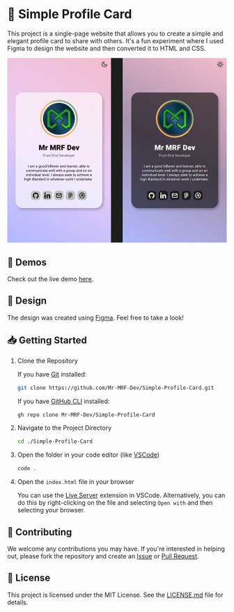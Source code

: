# 📇 Simple Profile Card

This project is a single-page website that allows you to create a simple and elegant profile card to share with others. It's a fun experiment where I used Figma to design the website and then converted it to HTML and CSS.

![Simple Profile Card](./assets/images/simple-profile-card.jpg)

## 🚀 Demos

Check out the live demo [here](https://mr-mrf-dev.github.io/Simple-Profile-Card/).

## 🎨 Design

The design was created using [Figma](https://www.figma.com/community/file/1400963728182549076/simple-profile-card). Feel free to take a look!

## 📥 Getting Started

1. Clone the Repository

    If you have [Git](https://git-scm.com/) installed:

    ```bash
    git clone https://github.com/Mr-MRF-Dev/Simple-Profile-Card.git
    ```

    If you have [GitHub CLI](https://cli.github.com/) installed:

    ```bash
    gh repo clone Mr-MRF-Dev/Simple-Profile-Card
    ```

2. Navigate to the Project Directory

    ```bash
    cd ./Simple-Profile-Card
    ```

3. Open the folder in your code editor (like [VSCode](https://code.visualstudio.com/))

    ```bash
    code .
    ```

4. Open the `index.html` file in your browser

    You can use the [Live Server](https://marketplace.visualstudio.com/items?itemName=ritwickdey.LiveServer) extension in VSCode.
    Alternatively, you can do this by right-clicking on the file and selecting `Open with` and then selecting your browser.

## 🤝 Contributing

We welcome any contributions you may have. If you're interested in helping out, please fork the repository and create an [Issue](https://github.com/Mr-MRF-Dev/Simple-Profile-Card/issues) or [Pull Request](https://github.com/Mr-MRF-Dev/Simple-Profile-Card/pulls).

## 📝 License

This project is licensed under the MIT License. See the [LICENSE.md](LICENSE.md) file for details.

